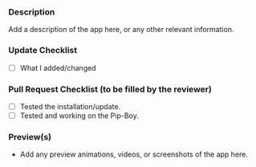 ### Description

Add a description of the app here, or any other relevant information.

### Update Checklist

- [ ] What I added/changed

### Pull Request Checklist (to be filled by the reviewer)

- [ ] Tested the installation/update.
- [ ] Tested and working on the Pip-Boy.

### Preview(s)

- Add any preview animations, videos, or screenshots of the app here.
